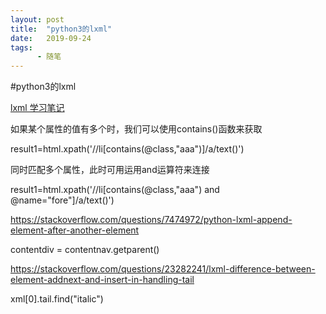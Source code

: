 ```yaml
---
layout: post
title:  "python3的lxml"
date:   2019-09-24
tags:
      - 随笔
---
```


#python3的lxml


[lxml 学习笔记](https://www.jb51.net/article/142670.htm)

如果某个属性的值有多个时，我们可以使用contains()函数来获取

result1=html.xpath(\'//li\[contains(\@class,\"aaa\")\]/a/text()\')

同时匹配多个属性，此时可用运用and运算符来连接

result1=html.xpath(\'//li\[contains(\@class,\"aaa\") and
\@name=\"fore\"\]/a/text()\')



<https://stackoverflow.com/questions/7474972/python-lxml-append-element-after-another-element>

contentdiv = contentnav.getparent()



<https://stackoverflow.com/questions/23282241/lxml-difference-between-element-addnext-and-insert-in-handling-tail>

xml\[0\].tail.find(\"italic\")

